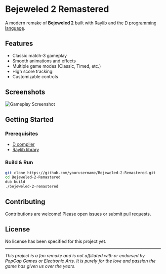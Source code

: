 # Bejeweled 2 Remastered

A modern remake of **Bejeweled 2** built with [Raylib](https://www.raylib.com/) and the [D programming language](https://dlang.org/).

## Features

- Classic match-3 gameplay
- Smooth animations and effects
- Multiple game modes (Classic, Timed, etc.)
- High score tracking
- Customizable controls

## Screenshots

<!-- Add screenshots here -->
![Gameplay Screenshot](assets/screenshot1.png)

## Getting Started

### Prerequisites

- [D compiler](https://dlang.org/download.html)
- [Raylib library](https://www.raylib.com/)

### Build & Run

```sh
git clone https://github.com/yourusername/Bejeweled-2-Remastered.git
cd Bejeweled-2-Remastered
dub build
./bejeweled-2-remastered
```

## Contributing

Contributions are welcome! Please open issues or submit pull requests.

## License

No license has been specified for this project yet.

---

*This project is a fan remake and is not affiliated with or endorsed by PopCap Games or Electronic Arts. It is purely for the love and passion the game has given us over the years.*
